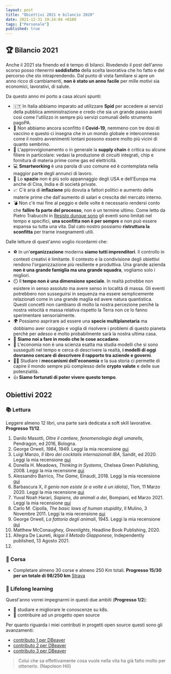 ```yaml
---
layout: post
title: "Obiettivi 2021 e bilancio 2020"
date: 2021-12-31 19:24:04 +0100
tags: ["Personale"]
published: true
---
```


## :trophy: Bilancio 2021

Anche il 2021 sta finendo ed è tempo di bilanci. Rivedendo il post dell'anno scorso posso ritenermi **soddisfatto** della scelta lavorativa che ho fatto e del percorso che sto intraprendendo. Dal punto di vista familiare si apre un anno ricco di cambiamenti, **non è stato un anno facile** per mille motivi sia economici, lavorativi, di salute.

Da questo anno mi porto a casa alcuni spunti:

- 🇮🇹 In Italia abbiamo imparato ad utilizzare **Spid** per accedere ai servizi della pubblica amministrazione e credo che sia un grande passo avanti così come l'utilizzo in sempre più servizi comunali dello strumento pagoPA.
- :bug: Non abbiamo ancora sconfitto il **Covid-19**, nemmeno con tre dosi di vaccino e questo ci insegna che in un mondo globale e interconnesso come il nostro avvenimenti lontani possono essere molto più vicini di quanto sembrino.
- 🚚 L'approvvigionamento o in generale la **supply chain** è critica su alcune filiere in particolare: vedasi la produzione di circuiti integrati, chip e fornitura di materia prime come gas ed elettricità.
- 💻 **Smartworking** è una parola di uso comune ed è contemplata nella maggior parte degli annunci di lavoro.
- 🌟 Lo **spazio** non è più solo appannaggio degli USA e dell'Europa ma anche di Cina, India e di società private.
- 📈 C'è aria di **inflazione** più dovuta a fattori politici e aumento delle materie prime che dall'aumento di salari e crescita del mercato interno.
- 💣 Non c'è mai fine al peggio e delle volte è necessario rendersi conto che **fallire fa parte del processo**, non è un termine ultimo. Come letto da Pietro Trabucchi in [Resisto dunque sono](../2019-11-15-resisto-dunque-sono) gli eventi sono limitati nel tempo e specifici, **una sconfitta non è per sempre** e non può essere espansa su tutta una vita. Dal cato nostro possiamo **ristruttura la sconfitta** per trarne insegnamenti utili.

Dalle letture di quest'anno voglio ricordarmi che:

- ⚽ In un'**organizzazione** moderna **siamo tutti imprenditori**. Il controllo in contesti creativi è limitante. Il contesto e la condivisione degli obiettivi rendono l'organizzazione più resiliente e produttiva. Una grande azienda **non è una grande famiglia ma una grande squadra**, vogliamo solo i migliori.
- ⏲️ Il **tempo non è una dimensione speciale**. In realtà potrebbe non esistere in senso assoluto ma avere senso in località di massa. Gli eventi potrebbero non susseguirsi in sequenza ma essere semplicemente relazionati come in una grande maglia ed avere natura quantistica. Questi concetti non cambiano di molto la nostra percezione perchè la nostra velocità e massa relativa rispetto la Terra non ce lo fanno sperimentare sensorialmente.
- 🌍 Possiamo asprirare ad essere una **specie multiplanetaria** ma dobbiamo aver coraggio e voglia di risolvere i problemi di questo pianeta perchè per adesso e molto probabilmente sarà la nostra ultima casa.
- 🚀 **Siamo noi a fare in modo che le cose accadano**.
- :money_with_wings: L'economia non è una scienza esatta ma studia modelli che si sono susseguiti nel tempo e cerca di descrivere la realtà, **i modelli di oggi dovranno cercare di descrivere il rapporto tra aziende e governi**.
- 🧑‍🎓 Studiare i **meccanismi dell'economia** e la sua storia ci permette di capire il mondo sempre più complesso delle **crypto valute** e delle sue potenzialità.
- 👍 **Siamo fortunati di poter vivere questo tempo**.

## Obiettivi 2022

### :books: Lettura

Leggere almeno 12 libri, una parte sarà dedicata a soft skill lavorative. **Progresso 11/12**.

1. Danilo Masotti, _Oltre il cantiere, fenomenologia degli umarells_, Pendragon, ed 2016, Bologna.
2. George Orwell, _1984_, 1949. Leggi la mia recensione [qui](../2022-01-09-1984)
3. Luigi Manzo, _Il libro dei cocktails internazionali IBA_, Sandit, ed 2020. Leggi la mia recensione [qui](../2022-01-02-libro-dei-cocktail)
4. Donella H. Meadows, _Thinking in Systems_, Chelsea Green Publishing, 2008. Leggi la mia recensione [qui](../2022-02-20-thinking-in-system)
5. Alessandro Barrico, _The Game_, Einaudi, 2018. Leggi la mia recensione [qui](../2022-04-01-the-game)
6. Barbascura X, _Il genio non esiste (e a volte è un idiota)_, Tlon, 11 Marzo 2020. Leggi la mia recensione [qui](../2022-06-01-il-genio-non-esiste)
7. Yuval Noah Harari, _Sapiens, da animali a dei_, Bompiani, ed Marzo 2021. Leggi la mia recensione [qui](../2022-07-01-sapiens)
8. Carlo M. Cipolla, _The basic laws of human stupidity_, Il Mulino, 3 Novembre 2011. Leggi la mia recensione [qui](../2022-09-01-laws-of-human-stupidity)
9. George Orwell, _La fattoria degli animali_, 1945. Leggi la mia recensione [qui](../2022-10-01-la-fattoria-degli-animali)
10. Matthew McConaughey, _Greenlights_, Headline Book Publishing, 2020.
11. Allegra De Laureti, _Ikigai il Metodo Giapponese_, Independently published, 13 Agosto 2021.
12. 

### 🏃 Corsa

- Completare almeno 30 corse e almeno 250 Km totali. **Progresso 15/30 per un totale di 98/250 km** [Strava](https://www.strava.com/athletes/27329378/training/log?feature=public-training-log)

### :rocket: Lifelong learning

Quest'anno vorrei impegnarmi in questi due ambiti (**Progresso 1/2**):

- :space_invader: studiare e migliorare le conoscenze su k8s.
- :space_invader: contribuire ad un progetto open source

Per quanto riguarda i miei contributi in progetti open source questi sono gli avanzamenti:

- [contributo 1 per DBeaver](https://github.com/dbeaver/dbeaver/pull/15104)
- [contributo 2 per DBeaver](https://github.com/dbeaver/dbeaver/pull/15560)
- [contributo 3 per DBeaver](https://github.com/dbeaver/dbeaver/pull/16124)

> Colui che sa effettivamente cosa vuole nella vita ha già fatto molto per ottenerlo. (Napoleon Hill)
